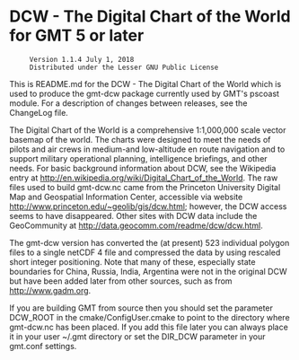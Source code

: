 # DCW - The Digital Chart of the World for GMT 5 or later

         Version 1.1.4 July 1, 2018
         Distributed under the Lesser GNU Public License

This is README.md for the DCW - The Digital Chart of the World
which is used to produce the gmt-dcw package currently used by
GMT's pscoast module.  For a description of changes between
releases, see the ChangeLog file.

The Digital Chart of the World is a comprehensive 1:1,000,000 scale
vector basemap of the world. The charts were designed to meet the needs
of pilots and air crews in medium-and low-altitude en route navigation
and to support military operational planning, intelligence briefings,
and other needs. For basic background information about DCW, see the
Wikipedia entry at http://en.wikipedia.org/wiki/Digital_Chart_of_the_World.
The raw files used to build gmt-dcw.nc came from the Princeton University
Digital Map and Geospatial Information Center, accessible via website
http://www.princeton.edu/~geolib/gis/dcw.html; however, the DCW access
seems to have disappeared.  Other sites with DCW data include the GeoCommunity
at http://data.geocomm.com/readme/dcw/dcw.html.

The gmt-dcw version has converted the (at present) 523 individual
polygon files to a single netCDF 4 file and compressed the data by
using rescaled short integer positioning. Note that many of these,
especially state boundaries for China, Russia, India, Argentina were
not in the original DCW but have been added later from other sources,
such as from http://www.gadm.org.

If you are building GMT from source then you should set the parameter
DCW_ROOT in the cmake/ConfigUser.cmake to point to the directory where
gmt-dcw.nc has been placed.  If you add this file later you can always
place it in your user ~/.gmt directory or set the DIR_DCW parameter in
your gmt.conf settings.
